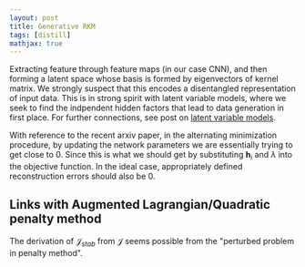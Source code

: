 ```yaml
---
layout: post
title: Generative RKM
tags: [distill]
mathjax: true
---
```


Extracting feature through feature maps (in our case CNN), and then forming a latent space whose basis is formed by eigenvectors of kernel matrix. We strongly suspect that this encodes a disentangled representation of input data. This is in strong spirit with latent variable models, where we seek to find the indpendent hidden factors that lead to data generation in first place. For further connections, see post on [latent variable models](/post/latent-variable-models/index.html).

With reference to the recent arxiv paper, in the alternating minimization procedure, by updating the network parameters we are essentially trying to get close to 0. Since this is what we should get by substituting $\mathbf{h}_i$ and $\lambda$ into the objective function. In the ideal case, appropriately defined reconstruction errors should also be 0.

## Links with Augmented Lagrangian/Quadratic penalty method
The derivation of $\mathcal{J}_{stab}$ from $\mathcal{J}$ seems possible from the "perturbed problem in penalty method".  